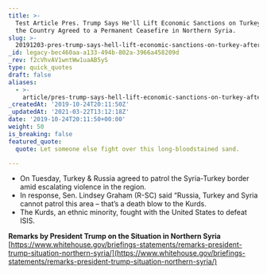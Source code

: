 ```yaml
---
title: >-
  Test Article Pres. Trump Says He'll Lift Economic Sanctions on Turkey After
  the Country Agreed to a Permanent Ceasefire in Northern Syria.
slug: >-
  20191203-pres-trump-says-hell-lift-economic-sanctions-on-turkey-after-the-country-agreed-to-a-permanent-ceasefire-in-northern-syria
_id: legacy-bec460aa-a133-494b-802a-3966a458209d
_rev: f2cVhvAV1wntWw1uaAB5yS
type: quick_quotes
draft: false
aliases:
  - >-
    article/pres-trump-says-hell-lift-economic-sanctions-on-turkey-after-the-country-agreed-to-a-permanent-ceasefire-in-northern-syria/
_createdAt: '2019-10-24T20:11:50Z'
_updatedAt: '2021-03-22T13:12:18Z'
date: '2019-10-24T20:11:50+00:00'
weight: 50
is_breaking: false
featured_quote:
  quote: Let someone else fight over this long-bloodstained sand.

---
```

* On Tuesday, Turkey & Russia agreed to patrol the Syria-Turkey border amid escalating violence in the region.
* In response, Sen. Lindsey Graham (R-SC) said “Russia, Turkey and Syria cannot patrol this area – that’s a death blow to the Kurds.
* The Kurds, an ethnic minority, fought with the United States to defeat ISIS.

**Remarks by President Trump on the Situation in Northern Syria**  
[https://www.whitehouse.gov/briefings-statements/remarks-president-trump-situation-northern-syria/](https://www.whitehouse.gov/briefings-statements/remarks-president-trump-situation-northern-syria/)